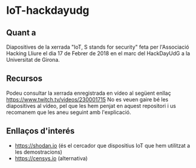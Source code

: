 # IoT-hackdayudg

## Quant a
Diapositives de la xerrada "IoT, S stands for security" feta per l'Associació Hacking Lliure el dia 17 de Febrer de 2018 en el marc del HackDayUdG a la Universitat de Girona.

## Recursos
Podeu consultar la xerrada enregistrada en vídeo al següent enllaç https://www.twitch.tv/videos/230001715
No es veuen gaire bé les diapositives al vídeo, pel que les hem penjat en aquest repositori i us recomanem que les aneu seguint amb l'explicació.

## Enllaços d'interés
- https://shodan.io (és el cercador que dispositius IoT que hem utilitzat a les demostracions)
- https://censys.io (alternativa)

